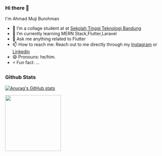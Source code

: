 ### Hi there 👋

I'm Ahmad Muji Burohman

<!--
**ahmadm712/ahmadm712** is a ✨ _special_ ✨ repository because its `README.md` (this file) appears on your GitHub profile.

Here are some ideas to get you started:
-->

- 🔭 I’m a collage student at at [Sekolah Tinggi Teknologi Bandung](https://sttbandung.ac.id)
- 🌱 I’m currently learning MERN Stack,Flutter,Laravel
- 💬 Ask me anything related to Flutter
- 📫 How to reach me: Reach out to me directly through my [Instagram](https://instagram.com/ahmxmad) or [Linkedin](https://www.linkedin.com/in/ahmad-muji-burohman/)
- 😄 Pronouns: he/him.
- ⚡ Fun fact: ...

### Github Stats
[![Anurag's GitHub stats](https://github-readme-stats.vercel.app/api?username=ahmadm712)](https://github.com/anuraghazra/github-readme-stats)
<p align="left">
<a href="https://github.com/ahmadm712">
  
  <img height="180em" src="https://github-readme-stats-eight-theta.vercel.app/api/top-langs/?username=ahmadm712&layout=compact&langs_count=8&theme=algolia"/>
</a>
</p>
